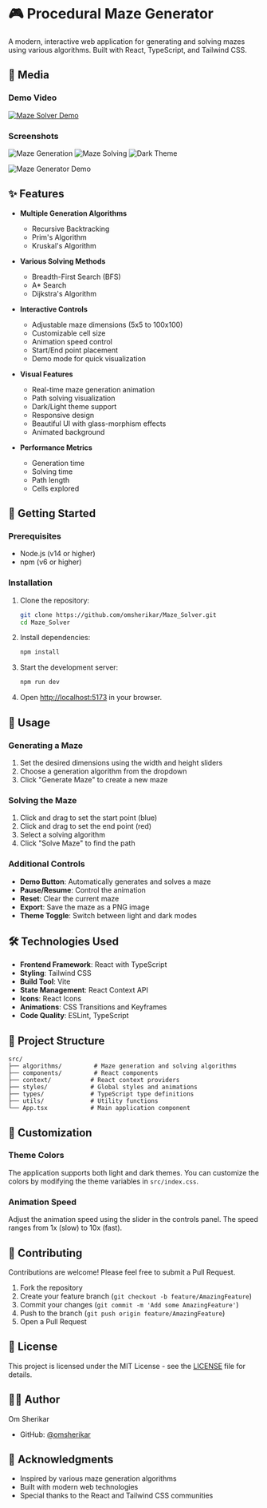 # 🎮 Procedural Maze Generator

A modern, interactive web application for generating and solving mazes using various algorithms. Built with React, TypeScript, and Tailwind CSS.

## 📸 Media

### Demo Video
[![Maze Solver Demo](https://img.youtube.com/vi/YOUR_VIDEO_ID/0.jpg)](https://youtu.be/DiT5dnWE9qg)

### Screenshots
![Maze Generation](generation.png)
![Maze Solving](solving.png)
![Dark Theme](dark-theme.png)

![Maze Generator Demo](https://github.com/omsherikar/Maze_Solver/blob/main/demo.gif)

## ✨ Features

- **Multiple Generation Algorithms**
  - Recursive Backtracking
  - Prim's Algorithm
  - Kruskal's Algorithm

- **Various Solving Methods**
  - Breadth-First Search (BFS)
  - A* Search
  - Dijkstra's Algorithm

- **Interactive Controls**
  - Adjustable maze dimensions (5x5 to 100x100)
  - Customizable cell size
  - Animation speed control
  - Start/End point placement
  - Demo mode for quick visualization

- **Visual Features**
  - Real-time maze generation animation
  - Path solving visualization
  - Dark/Light theme support
  - Responsive design
  - Beautiful UI with glass-morphism effects
  - Animated background

- **Performance Metrics**
  - Generation time
  - Solving time
  - Path length
  - Cells explored

## 🚀 Getting Started

### Prerequisites

- Node.js (v14 or higher)
- npm (v6 or higher)

### Installation

1. Clone the repository:
   ```bash
   git clone https://github.com/omsherikar/Maze_Solver.git
   cd Maze_Solver
   ```

2. Install dependencies:
   ```bash
   npm install
   ```

3. Start the development server:
   ```bash
   npm run dev
   ```

4. Open [http://localhost:5173](http://localhost:5173) in your browser.

## 🎯 Usage

### Generating a Maze

1. Set the desired dimensions using the width and height sliders
2. Choose a generation algorithm from the dropdown
3. Click "Generate Maze" to create a new maze

### Solving the Maze

1. Click and drag to set the start point (blue)
2. Click and drag to set the end point (red)
3. Select a solving algorithm
4. Click "Solve Maze" to find the path

### Additional Controls

- **Demo Button**: Automatically generates and solves a maze
- **Pause/Resume**: Control the animation
- **Reset**: Clear the current maze
- **Export**: Save the maze as a PNG image
- **Theme Toggle**: Switch between light and dark modes

## 🛠️ Technologies Used

- **Frontend Framework**: React with TypeScript
- **Styling**: Tailwind CSS
- **Build Tool**: Vite
- **State Management**: React Context API
- **Icons**: React Icons
- **Animations**: CSS Transitions and Keyframes
- **Code Quality**: ESLint, TypeScript

## 📁 Project Structure

```
src/
├── algorithms/         # Maze generation and solving algorithms
├── components/         # React components
├── context/           # React context providers
├── styles/            # Global styles and animations
├── types/             # TypeScript type definitions
├── utils/             # Utility functions
└── App.tsx            # Main application component
```

## 🎨 Customization

### Theme Colors

The application supports both light and dark themes. You can customize the colors by modifying the theme variables in `src/index.css`.

### Animation Speed

Adjust the animation speed using the slider in the controls panel. The speed ranges from 1x (slow) to 10x (fast).

## 🤝 Contributing

Contributions are welcome! Please feel free to submit a Pull Request.

1. Fork the repository
2. Create your feature branch (`git checkout -b feature/AmazingFeature`)
3. Commit your changes (`git commit -m 'Add some AmazingFeature'`)
4. Push to the branch (`git push origin feature/AmazingFeature`)
5. Open a Pull Request

## 📝 License

This project is licensed under the MIT License - see the [LICENSE](LICENSE) file for details.

## 👨‍💻 Author

Om Sherikar
- GitHub: [@omsherikar](https://github.com/omsherikar)

## 🙏 Acknowledgments

- Inspired by various maze generation algorithms
- Built with modern web technologies
- Special thanks to the React and Tailwind CSS communities
